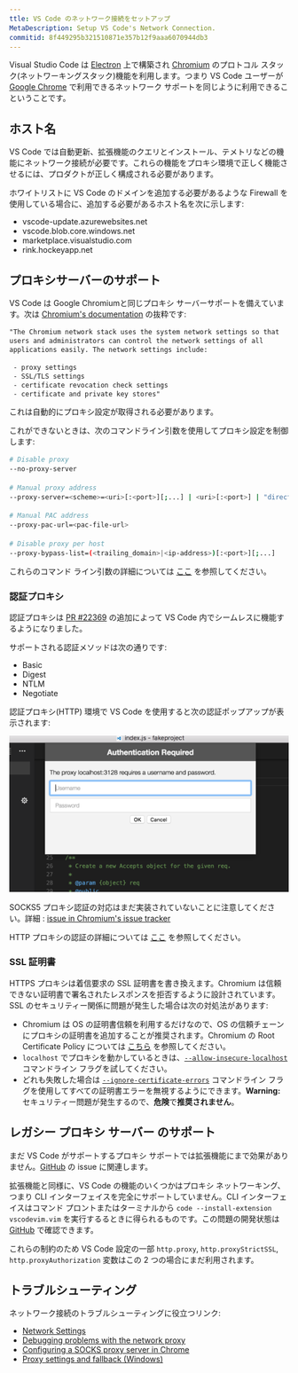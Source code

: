 ```yaml
---
ttle: VS Code のネットワーク接続をセットアップ
MetaDescription: Setup VS Code's Network Connection.
commitid: 8f449295b321510871e357b12f9aaa6070944db3
---
```


Visual Studio Code は [Electron](https://electron.atom.io/) 上で構築され [Chromium](https://www.chromium.org/) のプロトコル スタック(ネットワーキングスタック)機能を利用します。つまり VS Code ユーザーが [Google Chrome](https://www.google.com/chrome/index.html) で利用できるネットワーク サポートを同じように利用できるこということです。

## ホスト名  <a id="common-hostnames"></a>

VS Code では自動更新、拡張機能のクエリとインストール、テメトリなどの機能にネットワーク接続が必要です。これらの機能をプロキシ環境で正しく機能させるには、プロダクトが正しく構成される必要があります。

ホワイトリストに VS Code のドメインを追加する必要があるような Firewall を使用している場合に、追加する必要があるホスト名を次に示します:

* vscode-update.azurewebsites.net
* vscode.blob.core.windows.net
* marketplace.visualstudio.com
* rink.hockeyapp.net

## プロキシサーバーのサポート <a id="proxy-server-support"></a>

VS Code は Google Chromiumと同じプロキシ サーバーサポートを備えています。次は [Chromium's documentation](https://www.chromium.org/developers/design-documents/network-settings) の抜粋です:

```
"The Chromium network stack uses the system network settings so that users and administrators can control the network settings of all applications easily. The network settings include:

 - proxy settings
 - SSL/TLS settings
 - certificate revocation check settings
 - certificate and private key stores"
```

これは自動的にプロキシ設定が取得される必要があります。

これができないときは、次のコマンドライン引数を使用してプロキシ設定を制御します:

```bash
# Disable proxy
--no-proxy-server

# Manual proxy address
--proxy-server=<scheme>=<uri>[:<port>][;...] | <uri>[:<port>] | "direct://"

# Manual PAC address
--proxy-pac-url=<pac-file-url>

# Disable proxy per host
--proxy-bypass-list=(<trailing_domain>|<ip-address>)[:<port>][;...]
```

これらのコマンド ライン引数の詳細については [ここ](https://www.chromium.org/developers/design-documents/network-settings) を参照してください。

### 認証プロキシ <a id="authenticated-aproxies"></a>

認証プロキシは [PR #22369](https://github.com/Microsoft/vscode/pull/22369) の追加によって VS Code 内でシームレスに機能するようになりました。

サポートされる認証メソッドは次の通りです:

* Basic
* Digest
* NTLM
* Negotiate

認証プロキシ(HTTP) 環境で VS Code を使用すると次の認証ポップアップが表示されます:

![proxy](images/network/proxy.png)

SOCKS5 プロキシ認証の対応はまだ実装されていないことに注意してください。詳細 : [issue in Chromium's issue tracker](https://bugs.chromium.org/p/chromium/issues/detail?id=256785)

HTTP プロキシの認証の詳細については [ここ](https://www.chromium.org/developers/design-documents/http-authentication) を参照してください。

### SSL 証明書 <a id="ssl-certificates"></a>

HTTPS プロキシは着信要求の SSL 証明書を書き換えます。Chromium は信頼できない証明書で署名されたレスポンスを拒否するように設計されています。SSL のセキュリティー関係に問題が発生した場合は次の対処法があります:

* Chromium は OS の証明書信頼を利用するだけなので、OS の信頼チェーンにプロキシの証明書を追加することが推奨されます。Chromium の Root Certificate Policy については [こちら](https://www.chromium.org/Home/chromium-security/root-ca-policy) を参照してください。
* `localhost` でプロキシを動かしているときは、[`--allow-insecure-localhost`](https://peter.sh/experiments/chromium-command-line-switches/#allow-insecure-localhost) コマンドライン フラグを試してください。
* どれも失敗した場合は [`--ignore-certificate-errors`](https://peter.sh/experiments/chromium-command-line-switches/#ignore-certificate-errors) コマンドライン フラグを使用してすべての証明書エラーを無視するようにできます。**Warning:** セキュリティー問題が発生するので、**危険**で**推奨されません**。

## レガシー プロキシ サーバー のサポート <a id="legacy-proxy-server-support"></a>

まだ VS Code がサポートするプロキシ サポートでは拡張機能にまで効果がありません。[GitHub](https://github.com/Microsoft/vscode/issues/12588) の issue に関連します。

拡張機能と同様に、VS Code の機能のいくつかはプロキシ ネットワーキング、つまり CLI インターフェイスを完全にサポートしていません。CLI インターフェイスはコマンド プロントまたはターミナルから `code --install-extension vscodevim.vim` を実行するるときに得られるものです。この問題の開発状態は  [GitHub](https://github.com/Microsoft/vscode/issues/29910) で確認できます。

これらの制約のため VS Code 設定の一部 `http.proxy`, `http.proxyStrictSSL`, `http.proxyAuthorization` 変数はこの 2 つの場合にまだ利用されます。

## トラブルシューティング <a id="troubleshooting"></a>

ネットワーク接続のトラブルシューティングに役立つリンク:

* [Network Settings](https://www.chromium.org/developers/design-documents/network-settings)
* [Debugging problems with the network proxy](https://www.chromium.org/developers/design-documents/network-stack/debugging-net-proxy)
* [Configuring a SOCKS proxy server in Chrome](https://www.chromium.org/developers/design-documents/network-stack/socks-proxy)
* [Proxy settings and fallback (Windows)](https://www.chromium.org/developers/design-documents/network-stack/proxy-settings-fallback)
